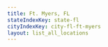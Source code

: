 ```yaml
---
title: Ft. Myers, FL
stateIndexKey: state-fl
cityIndexKey: city-fl-ft-myers
layout: list_all_locations
---
```

